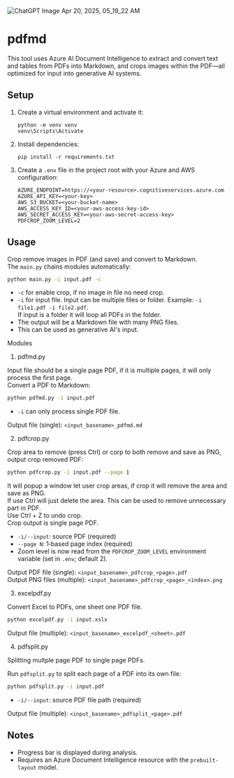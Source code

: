 ![ChatGPT Image Apr 20, 2025, 05_19_22 AM](https://github.com/user-attachments/assets/a701d46a-5c8b-4246-946f-6c67992f60c0)

pdfmd
=====

This tool uses Azure AI Document Intelligence to extract and convert text and tables from PDFs into Markdown, and crops images within the PDF—all optimized for input into generative AI systems.


Setup
-----

1. Create a virtual environment and activate it:

   ```
   python -m venv venv
   venv\Scripts\Activate
   ```

2. Install dependencies:

   ```
   pip install -r requirements.txt
   ```

3. Create a `.env` file in the project root with your Azure and AWS configuration:

   ```dotenv
   AZURE_ENDPOINT=https://<your-resource>.cognitiveservices.azure.com
   AZURE_API_KEY=<your-key>
   AWS_S3_BUCKET=<your-bucket-name>
   AWS_ACCESS_KEY_ID=<your-aws-access-key-id>
   AWS_SECRET_ACCESS_KEY=<your-aws-secret-access-key>
   PDFCROP_ZOOM_LEVEL=2
   ```


Usage
-----

Crop remove images in PDF (and save) and convert to Markdown.  
The `main.py` chains modules automatically:  

```bash
python main.py -i input.pdf -c
```

- `-c` for enable crop, if no image in file no need crop.  
- `-i` for input file. Input can be multiple files or folder. Example: `-i file1.pdf -i file2.pdf`.  
   If input is a folder it will loop all PDFs in the folder.  
- The output will be a Markdown file with many PNG files.  
- This can be used as generative AI's input.  

Modules

1. pdfmd.py  

Input file should be a single page PDF, if it is multiple pages, it will only process the first page.  
Convert a PDF to Markdown:

```bash
python pdfmd.py -i input.pdf
```

- `-i` can only process single PDF file.  

Output file (single): `<input_basename>_pdfmd.md`  

2. pdfcrop.py  

Crop area to remove (press Ctrl) or corp to both remove and save as PNG, output crop removed PDF:  

```bash
python pdfcrop.py -i input.pdf --page 1
```

It will popup a window let user crop areas, if crop it will remove the area and save as PNG.  
If use Ctrl will just delete the area. This can be used to remove unnecessary part in PDF.  
Use Ctrl + Z to undo crop.  
Crop output is single page PDF.  

- `-i/--input`: source PDF (required)  
- `--page N`: 1‑based page index (required)  
- Zoom level is now read from the `PDFCROP_ZOOM_LEVEL` environment variable (set in `.env`; default 2).  

Output PDF file (single): `<input_basename>_pdfcrop_<page>.pdf`  
Output PNG files (multiple): `<input_basename>_pdfcrop_<page>_<index>.png`  

3. excelpdf.py  

Convert Excel to PDFs, one sheet one PDF file.  

```bash
python excelpdf.py -i input.xslx
```

Output file (multiple): `<input_basename>_excelpdf_<sheet>.pdf`  

4. pdfsplit.py

Splitting multple page PDF to single page PDFs.  

Run `pdfsplit.py` to split each page of a PDF into its own file:
```bash
python pdfsplit.py -i input.pdf
```

- `-i/--input`: source PDF file path (required)

Output file (multiple): `<input_basename>_pdfsplit_<page>.pdf`  


Notes
-----

- Progress bar is displayed during analysis.
- Requires an Azure Document Intelligence resource with the `prebuilt-layout` model.
